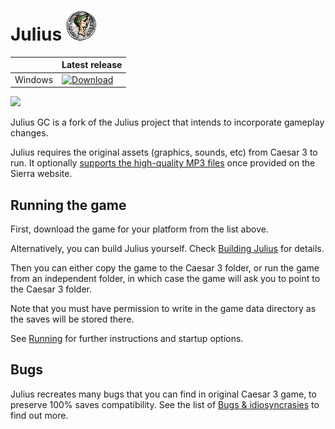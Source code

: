 # Julius ![](res/julius_48.png)
  
|             | Latest release |
|-------------|----------------|
| Windows     | [![Download](https://api.bintray.com/packages/keriew/JuliusGC/windows_release/download.svg)](https://bintray.com/keriew/JuliusGC/windows_release/_latestVersion) ||


![](https://github.com/bvschaik/julius/blob/master/res/sce_sys/livearea/contents/bg.png?raw=true)

Julius GC is a fork of the Julius project that intends to incorporate gameplay changes.

Julius requires the original assets (graphics, sounds, etc) from Caesar 3 to run.
It optionally [supports the high-quality MP3 files](doc/mp3_support.md) once provided on the
Sierra website.

## Running the game

First, download the game for your platform from the list above.

Alternatively, you can build Julius yourself. Check [Building Julius](doc/BUILDING.md)
for details.

Then you can either copy the game to the Caesar 3 folder, or run the game from an independent
folder, in which case the game will ask you to point to the Caesar 3 folder.

Note that you must have permission to write in the game data directory as the saves will be
stored there.

See [Running](doc/RUNNING.md) for further instructions and startup options.

## Bugs

Julius recreates many bugs that you can find in original Caesar 3 game, to preserve 100% saves compatibility. See the list of [Bugs & idiosyncrasies](doc/bugs.md) to find out more.
